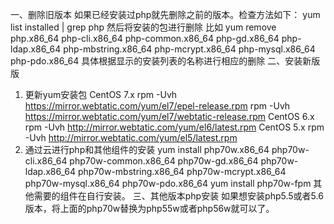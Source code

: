 一、删除旧版本
如果已经安装过php就先删除之前的版本。检查方法如下：
yum list installed | grep php
然后将安装的包进行删除
比如 yum remove php.x86_64 php-cli.x86_64 php-common.x86_64 php-gd.x86_64 php-ldap.x86_64 php-mbstring.x86_64 php-mcrypt.x86_64 php-mysql.x86_64 php-pdo.x86_64
具体根据显示的安装列表的名称进行相应的删除
二、安装新版版
1. 更新yum安装包
CentOS 7.x
rpm -Uvh https://mirror.webtatic.com/yum/el7/epel-release.rpm
rpm -Uvh https://mirror.webtatic.com/yum/el7/webtatic-release.rpm
CentOS 6.x
rpm -Uvh http://mirror.webtatic.com/yum/el6/latest.rpm
CentOS 5.x
rpm -Uvh http://mirror.webtatic.com/yum/el5/latest.rpm
2. 通过云进行php和其他组件的安装
yum install php70w.x86_64 php70w-cli.x86_64 php70w-common.x86_64 php70w-gd.x86_64 php70w-ldap.x86_64 php70w-mbstring.x86_64 php70w-mcrypt.x86_64 php70w-mysql.x86_64 php70w-pdo.x86_64
yum install php70w-fpm
其他需要的组件在自行安装。
三、其他版本php安装
如果想安装php5.5或者5.6版本，将上面的php70w替换为php55w或者php56w就可以了。